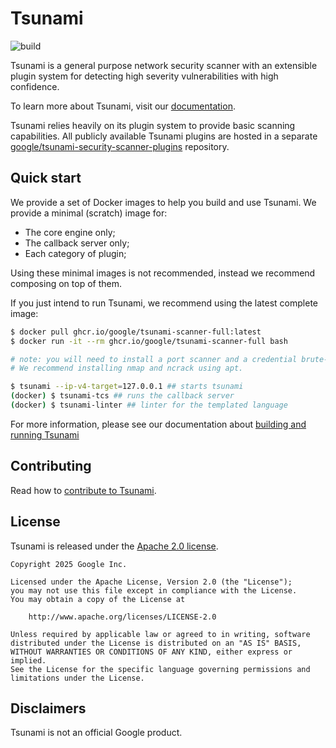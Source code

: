 # Tsunami

![build](https://github.com/google/tsunami-security-scanner/actions/workflows/core-build.yml/badge.svg)

Tsunami is a general purpose network security scanner with an extensible plugin
system for detecting high severity vulnerabilities with high confidence.

To learn more about Tsunami, visit our
[documentation](https://google.github.io/tsunami-security-scanner/).

Tsunami relies heavily on its plugin system to provide basic scanning
capabilities. All publicly available Tsunami plugins are hosted in a separate
[google/tsunami-security-scanner-plugins](https://github.com/google/tsunami-security-scanner-plugins)
repository.

## Quick start

We provide a set of Docker images to help you build and use Tsunami. We provide
a minimal (scratch) image for:

- The core engine only;
- The callback server only;
- Each category of plugin;

Using these minimal images is not recommended, instead we recommend composing
on top of them.

If you just intend to run Tsunami, we recommend using the latest complete
image:

```sh
$ docker pull ghcr.io/google/tsunami-scanner-full:latest
$ docker run -it --rm ghcr.io/google/tsunami-scanner-full bash

# note: you will need to install a port scanner and a credential brute-forcer.
# We recommend installing nmap and ncrack using apt.

$ tsunami --ip-v4-target=127.0.0.1 ## starts tsunami
(docker) $ tsunami-tcs ## runs the callback server
(docker) $ tsunami-linter ## linter for the templated language
```

For more information, please see our documentation about
[building and running Tsunami](https://google.github.io/tsunami-security-scanner/howto/howto)

## Contributing

Read how to
[contribute to Tsunami](https://google.github.io/tsunami-security-scanner/contribute/).

## License

Tsunami is released under the [Apache 2.0 license](LICENSE).

```
Copyright 2025 Google Inc.

Licensed under the Apache License, Version 2.0 (the "License");
you may not use this file except in compliance with the License.
You may obtain a copy of the License at

    http://www.apache.org/licenses/LICENSE-2.0

Unless required by applicable law or agreed to in writing, software
distributed under the License is distributed on an "AS IS" BASIS,
WITHOUT WARRANTIES OR CONDITIONS OF ANY KIND, either express or implied.
See the License for the specific language governing permissions and
limitations under the License.
```

## Disclaimers

Tsunami is not an official Google product.
